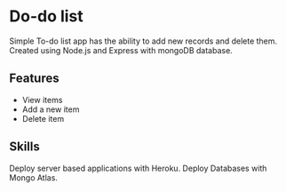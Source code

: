 # Do-do list

Simple To-do list app has the ability to add new records and delete them. Created using Node.js and Express with mongoDB database.

## Features
* View items
* Add a new item
* Delete item

## Skills
Deploy server based applications with Heroku.
Deploy Databases with Mongo Atlas.
